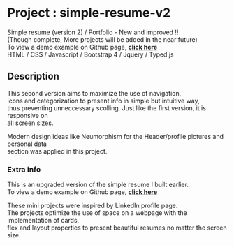 # Project : simple-resume-v2
Simple resume (version 2) / Portfolio - New and improved !!\
(Though complete, More projects will be added in the near future)\
To view a demo example on Github page, **[click here](https://criscrispy.github.io/simple-resume-v2/)**\
HTML / CSS / Javascript / Bootstrap 4 / Jquery / Typed.js

## Description
This second version aims to maximize the use of navigation,\
icons and categorization to present info in simple but intuitive way, \
thus preventing unneccessary scolling. Just like the first version, it is responsive on\
all screen sizes.

Modern design ideas like Neumorphism for the  Header/profile pictures and personal data \
section was applied in this project. 

### Extra info
This is an upgraded version of the simple resume I built earlier.\
To view a demo example on Github page, **[click here](https://criscrispy.github.io/simple-resume/)**

These mini projects were inspired by LinkedIn profile page.\
The projects optimize the use of space on a webpage with the implementation of cards,  
flex and layout properties to present beautiful resumes no matter the screen size.


